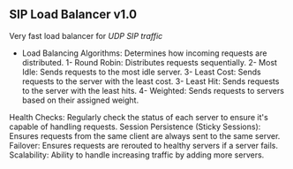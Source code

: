 ## SIP Load Balancer v1.0

Very fast load balancer for _UDP SIP traffic_

- Load Balancing Algorithms: Determines how incoming requests are distributed.
  1- Round Robin: Distributes requests sequentially.
  2- Most Idle: Sends requests to the most idle server.
  3- Least Cost: Sends requests to the server with the least cost.
  3- Least Hit: Sends requests to the server with the least hits.
  4- Weighted: Sends requests to servers based on their assigned weight.

Health Checks: Regularly check the status of each server to ensure it's capable of handling requests.
Session Persistence (Sticky Sessions): Ensures requests from the same client are always sent to the same server.
Failover: Ensures requests are rerouted to healthy servers if a server fails.
Scalability: Ability to handle increasing traffic by adding more servers.
